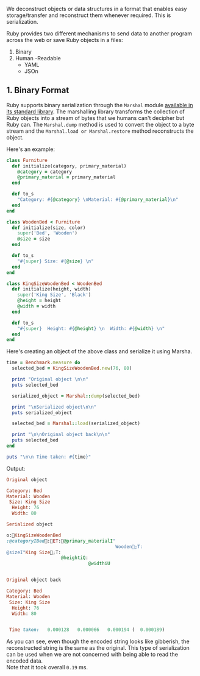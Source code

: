 We deconstruct objects or data structures in a format that enables easy storage/transfer and reconstruct them whenever required. This is serialization.

Ruby provides two different mechanisms to send data to another program across the web or save Ruby objects in a files:
1. Binary
2. Human -Readable
	- YAML
	- JSOn

## 1. Binary Format

Ruby supports binary serialization through the `Marshal` module [available in its standard library](https://ruby-doc.org/core-2.6.3/Marshal.html).
The marshalling library transforms the collection of Ruby objects into a stream of bytes that we humans can't decipher but Ruby can. The `Marshal.dump` method is used to convert the object to a byte stream and the `Marshal.load or Marshal.restore` method reconstructs the object.

Here's an example:
```ruby
class Furniture
  def initialize(category, primary_material)
    @category = category
    @primary_material = primary_material
  end

  def to_s
    "Category: #{@category} \nMaterial: #{@primary_material}\n"
  end
end

class WoodenBed < Furniture
  def initialize(size, color)
    super('Bed', 'Wooden')
    @size = size
  end

  def to_s
    "#{super} Size: #{@size} \n"
  end
end

class KingSizeWoodenBed < WoodenBed
  def initialize(height, width)
    super('King Size', 'Black')
    @height = height
    @width = width
  end

  def to_s
    "#{super}  Height: #{@height} \n  Width: #{@width} \n"
  end
end
```

Here's creating an object of the above class and serialize it using Marsha.
```ruby
time = Benchmark.measure do
  selected_bed = KingSizeWoodenBed.new(76, 80)

  print "Original object \n\n"
  puts selected_bed

  serialized_object = Marshal::dump(selected_bed)

  print "\nSerialized object\n\n"
  puts serialized_object

  selected_bed = Marshal::load(serialized_object)

  print "\n\nOriginal object back\n\n"
  puts selected_bed
end

puts "\n\n Time taken: #{time}"
```

Output:
```ruby
Original object 

Category: Bed 
Material: Wooden
 Size: King Size 
  Height: 76 
  Width: 80 

Serialized object

o:KingSizeWoodenBed
:@categoryIBed:ET:@primary_materialI"
                                        Wooden;T:
@sizeI"King Size;T:
                    @heightiQ:
                              @widthiU


Original object back

Category: Bed 
Material: Wooden
 Size: King Size 
  Height: 76 
  Width: 80 


 Time taken:   0.000128   0.000066   0.000194 (  0.000189)
```

As you can see, even though the encoded string looks like gibberish, the reconstructed string is the same as the original. This type of serialization can be used when we are not concerned with being able to read the encoded data.  
Note that it took overall `0.19` ms.



